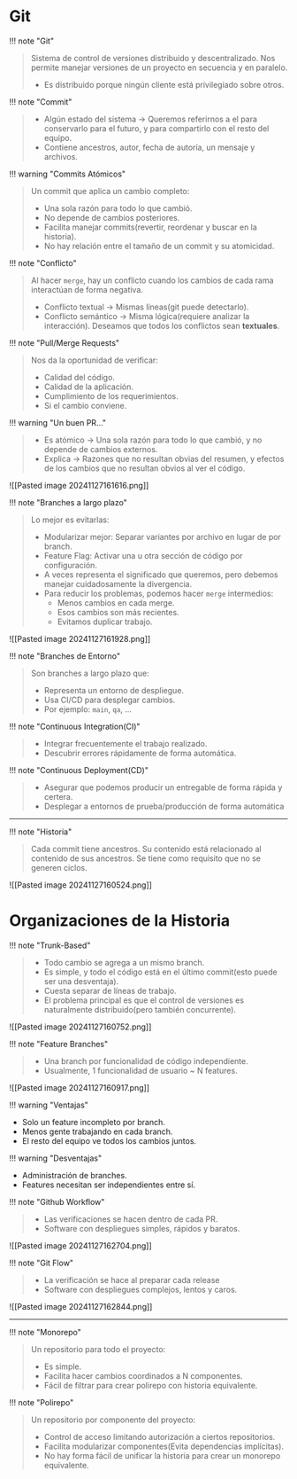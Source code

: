 # Git

!!! note "Git"
> Sistema de control de versiones distribuido y descentralizado. Nos permite manejar versiones de un proyecto en secuencia y en paralelo.
> - Es distribuido porque ningún cliente está privilegiado sobre otros.


!!! note "Commit"
> - Algún estado del sistema -> Queremos referirnos a el para conservarlo para el futuro, y para compartirlo con el resto del equipo.
> - Contiene ancestros, autor, fecha de autoría, un mensaje y archivos.


!!! warning "Commits Atómicos"
> Un commit que aplica un cambio completo:
> - Una sola razón para todo lo que cambió.
> - No depende de cambios posteriores.
> - Facilita manejar commits(revertir, reordenar y buscar en la historia).
> - No hay relación entre el tamaño de un commit y su atomicidad.


!!! note "Conflicto"
> Al hacer `merge`, hay un conflicto cuando los cambios de cada rama interactúan de forma negativa.
> - Conflicto textual -> Mismas líneas(git puede detectarlo).
> - Conflicto semántico -> Misma lógica(requiere analizar la interacción).
> Deseamos que todos los conflictos sean **textuales**.


!!! note "Pull/Merge Requests"
> Nos da la oportunidad de verificar:
> - Calidad del código.
> - Calidad de la aplicación.
> - Cumplimiento de los requerimientos.
> - Si el cambio conviene.


!!! warning "Un buen PR..."
> - Es atómico -> Una sola razón para todo lo que cambió, y no depende de cambios externos.
> - Explica -> Razones que no resultan obvias del resumen, y efectos de los cambios que no resultan obvios al ver el código.

![[Pasted image 20241127161616.png]]

!!! note "Branches a largo plazo"
> Lo mejor es evitarlas:
> - Modularizar mejor: Separar variantes por archivo en lugar de por branch.
> - Feature Flag: Activar una u otra sección de código por configuración.
> - A veces representa el significado que queremos, pero debemos manejar cuidadosamente la divergencia.
> - Para reducir los problemas, podemos hacer `merge` intermedios:
> 	- Menos cambios en cada merge.
> 	- Esos cambios son más recientes.
> 	- Evitamos duplicar trabajo.

![[Pasted image 20241127161928.png]]


!!! note "Branches de Entorno"
> Son branches a largo plazo que:
> - Representa un entorno de despliegue.
> - Usa CI/CD para desplegar cambios.
> - Por ejemplo: `main`, `qa`, ...


!!! note "Continuous Integration(CI)"
> - Integrar frecuentemente el trabajo realizado.
> - Descubrir errores rápidamente de forma automática.


!!! note "Continuous Deployment(CD)"
> - Asegurar que podemos producir un entregable de forma rápida y certera.
> - Desplegar a entornos de prueba/producción de forma automática


---

!!! note "Historia"
> Cada commit tiene ancestros. Su contenido está relacionado al contenido de sus ancestros.
> Se tiene como requisito que no se generen ciclos.

![[Pasted image 20241127160524.png]]



# Organizaciones de la Historia


!!! note "Trunk-Based"
> - Todo cambio se agrega a un mismo branch.
> - Es simple, y todo el código está en el último commit(esto puede ser una desventaja).
> - Cuesta separar de líneas de trabajo.
> - El problema principal es que el control de versiones es naturalmente distribuido(pero también concurrente).

![[Pasted image 20241127160752.png]]


!!! note "Feature Branches"
> - Una branch por funcionalidad de código independiente. 
> - Usualmente, 1 funcionalidad de usuario ~ N features.

![[Pasted image 20241127160917.png]]


!!! warning "Ventajas"
> 
- Solo un feature incompleto por branch.
- Menos gente trabajando en cada branch.
- El resto del equipo ve todos los cambios juntos.

!!! warning "Desventajas"
- Administración de branches.
- Features necesitan ser independientes entre sí.


!!! note "Github Workflow"
> - Las verificaciones se hacen dentro de cada PR.
> - Software con despliegues simples, rápidos y baratos.

![[Pasted image 20241127162704.png]]


!!! note "Git Flow"
> - La verificación se hace al preparar cada release
> - Software con despliegues complejos, lentos y caros.

![[Pasted image 20241127162844.png]]

---

!!! note "Monorepo"
> Un repositorio para todo el proyecto:
> - Es simple.
> - Facilita hacer cambios coordinados a N componentes.
> - Fácil de filtrar para crear polirepo con historia equivalente.


!!! note "Polirepo"
> Un repositorio por componente del proyecto:
> - Control de acceso limitando autorización a ciertos repositorios.
> - Facilita modularizar componentes(Evita dependencias implícitas).
> - No hay forma fácil de unificar la historia para crear un monorepo equivalente.

